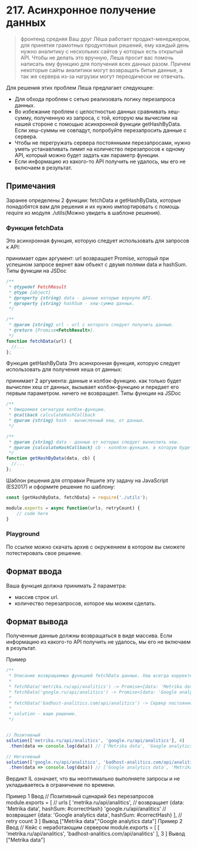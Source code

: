 # 217. Асинхронное получение данных
> фронтенд средняя
Ваш друг Лёша работает продакт-менеджером, для принятия грамотных продуктовых решений, ему каждый день нужно аналитику с нескольких сайтов у которых есть открытый API. Чтобы не делать это вручную, Леша просит вас помочь написать ему функцию для получения всех данных разом. Причем некоторые сайты аналитики могут возвращать битые данные, а так же сервера из-за нагрузки могут переодически не отвечать.

Для решения этих проблем Леша предлагает следующее:

- Для обхода проблем с сетью реализовать логику перезапроса данных.
- Во избежание проблем с целостностью данных сравнивать хеш-сумму, полученную из запроса, с той, которую мы вычислим на нашей стороне с помощью асинхронной функции getHashByData. Если хеш-суммы не совпадут, попробуйте перезапросить данные с сервера.
- Чтобы не перегружать сервера постоянными перезапросами, нужно уметь устанавливать лимит на количество перезапросов к одному API, который можно будет задать как параметр функции.
- Если информацию из какого-то API получить не удалось, мы его не включаем в результат.

## Примечания
Заранее определены 2 функции: fetchData и getHashByData, которые понадобятся вам для решения и их нужно импортировать с помощь require из модуля ./utils(Можно увидеть в шаблоне решения).

### Функция fetchData
Это асинхронная функция, которую следует использовать для запросов к API:

принимает один аргумент: url
возвращает Promise, который при успешном запросе вернет вам объект c двумя полями data и hashSum.
Типы функции на JSDoc
```js
/**
 * @typedef FetchResult
 * @type {object}
 * @property {string} data - данные которые вернуло API.
 * @property {string} hashSum - хеш-сумма данных.
 */

/**
 * @param {string} url - url с которого следует получить данные.
 * @return {Promise<FetchResult>}.
 */
function fetchData(url) {
  //...
};
```
Функция getHashByData
Это асинхронная функция, которую следует использовать для получения хеша от данных:

принимает 2 аргумента: данные и колбэк-функцию.
как только будет вычислен хеш от данных, вызывает колбэк-функцию и передает его первым параметром.
ничего не возвращает.
Типы функции на JSDoc
```js
/**
 * Ожидаемая сигнатура колбэк-функции.
 * @callback calculateHashCallback
 * @param {string} hash - вычисленный хеш, от данных.
 */

/**
 * @param {string} data - данные от которых следует вычислить хеш.
 * @param {calculateHashCallback} cb - коллбэк-функция, в которую будет передан вычисленный хеш.
 */
function getHashByData(data, cb) {
  //...
};
```
Шаблон решения для отправки
Решите эту задачу на JavaScript (ES2017) и оформите решение по шаблону:

```js
const {getHashByData, fetchData} = require('./utils');

module.exports = async function(urls, retryCount) {
    // code here
}
```
### Playground
По ссылке можно скачать архив с окружением в котором вы сможете потестировать свое решение.

## Формат ввода
Ваша функция должна принимать 2 параметра:

- массив строк url.
- количество перезапросов, которое мы можем сделать.

## Формат вывода
Полученные данные должны возвращаться в виде массива. Если информацию из какого-то API получить не удалось, мы его не включаем в результат.

Пример
```js
/**
 * Описание возвращаемых функцией fetchData данных. Хеш всегда корректен.
 *
 * fetchData('metrika.ru/api/analitics') -> Promise<{data: 'Metrika data', hashSum: '#correctHash'}>
 * fetchData('google.ru/api/analitics') -> Promise<{data: 'Google analytics data', hashSum: '#correctHash'}>
 * 
 * fetchData('badhost-analitics.com/api/analitics') -> Сервер постоянно не доступен
 *
 * solution - ваше решение.
 */


// Позитивный
solution(['metrika.ru/api/analitics', 'google.ru/api/analitics'], 4)
 .then(data => console.log(data)) // ['Metrika data', 'Google analytics data']

// Негативный
solution(['google.ru/api/analitics', 'badhost-analitics.com/api/analitics', 'metrika.ru/api/analitics'], 4)
 .then(data => console.log(data)) // ['Google analytics data', 'Metrika data']
```
Вердикт IL означает, что вы неоптимально выполняете запросы и не укладываетесь в ограничение по времени.

Пример 1
Ввод
// Позитивный сценарий без перезапросов
module.exports = [
	// urls
	[
    	'metrika.ru/api/analitics', // возвращает {data: 'Metrika data', hashSum: #correctHash}
    	'google.ru/api/analitics' // возвращает {data: 'Google analytics data', hashSum: #correctHash}
	],
	// retry count
	3
]
Вывод
["Metrika data","Google analytics data"]
Пример 2
Ввод
// Кейс с неработающим сервером
module.exports = [
	[
		'metrika.ru/api/analitics',
		'badhost-analitics.com/api/analitics'
	],
	3
]
Вывод
["Metrika data"]
